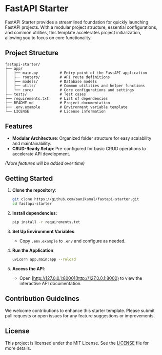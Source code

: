 # FastAPI Starter

FastAPI Starter provides a streamlined foundation for quickly launching FastAPI projects. With a modular project structure, essential configurations, and common utilities, this template accelerates project initialization, allowing you to focus on core functionality.

## Project Structure

```plaintext
fastapi-starter/
├── app/
│   ├── main.py          # Entry point of the FastAPI application
│   ├── routers/         # API route definitions
│   ├── models/          # Database models
│   ├── utils/           # Common utilities and helper functions
│   └── core/            # Core configurations and settings
├── tests/               # Test cases
├── requirements.txt     # List of dependencies
├── README.md            # Project documentation
├── .env.example         # Environment variable template
└── LICENSE              # License information
```

## Features

- **Modular Architecture**: Organized folder structure for easy scalability and maintainability.
- **CRUD-Ready Setup**: Pre-configured for basic CRUD operations to accelerate API development.

*(More features will be added over time)*

## Getting Started

1. **Clone the repository**:
   ```bash
   git clone https://github.com/sanikamal/fastapi-starter.git
   cd fastapi-starter
   ```

2. **Install dependencies**:
   ```bash
   pip install -r requirements.txt
   ```
3. **Set Up Environment Variables**:
   - Copy `.env.example` to `.env` and configure as needed.

4. **Run the Application**:
   ```bash
   uvicorn app.main:app --reload
   ```

5. **Access the API**:
   - Open [http://127.0.0.1:8000](http://127.0.0.1:8000) to view the interactive API documentation.

## Contribution Guidelines

We welcome contributions to enhance this starter template. Please submit pull requests or open issues for any feature suggestions or improvements.

## License

This project is licensed under the MIT License. See the [LICENSE](LICENSE) file for more details.
